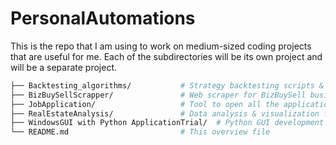 # PersonalAutomations
This is the repo that I am using to work on medium-sized coding projects that are useful for me. Each of the subdirectories will be its own project and will be a separate project.


```bash
├── Backtesting_algorithms/           # Strategy backtesting scripts & notebooks
├── BizBuySellScrapper/               # Web scraper for BizBuySell business listings
├── JobApplication/                   # Tool to open all the application sites that I am targeting in batches
├── RealEstateAnalysis/               # Data analysis & visualization for real estate markets
├── WindowsGUI with Python ApplicationTrial/  # Python GUI development experiments on Windows
└── README.md                         # This overview file
